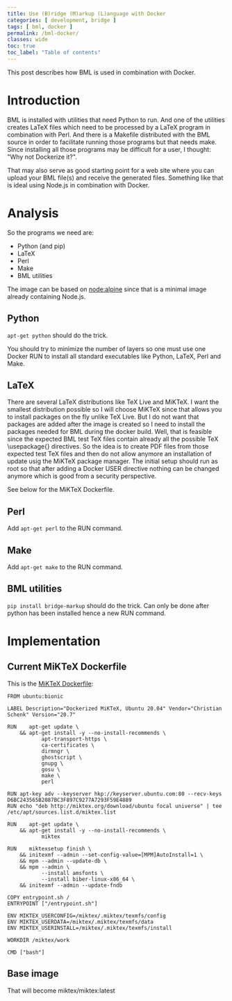 ```yaml
---
title: Use (B)ridge (M)arkup (L)anguage with Docker
categories: [ development, bridge ]
tags: [ bml, docker ]
permalink: /bml-docker/
classes: wide
toc: true
toc_label: "Table of contents"
---
```


This post describes how BML is used in combination with Docker.

# Introduction

BML is installed with utilities that need Python to run. And one of the
utilities creates LaTeX files which need to be processed by a LaTeX program in
combination with Perl. And there is a Makefile distributed with the BML source
in order to facilitate running those programs but that needs make. Since
installing all those programs may be difficult for a user, I thought: "Why not
Dockerize it?".

That may also serve as good starting point for a web site where you can upload
your BML file(s) and receive the generated files. Something like that is ideal
using Node.js in combination with Docker.

# Analysis

So the programs we need are:
- Python (and pip)
- LaTeX
- Perl
- Make
- BML utilities

The image can be based on
[node:alpine](https://github.com/nodejs/docker-node#nodealpine) since that is
a minimal image already containing Node.js.

## Python

`apt-get python` should do the trick.

You should try to minimize the number of layers so one must use one Docker RUN to
install all standard executables like Python, LaTeX, Perl and Make.

## LaTeX

There are several LaTeX distributions like TeX Live and MiKTeX. I want the
smallest distribution possible so I will choose MiKTeX since that allows you
to install packages on the fly unlike TeX Live. But I do not want that
packages are added after the image is created so I need to install the
packages needed for BML during the docker build. Well, that is feasible since
the expected BML test TeX files contain already all the possible TeX
\usepackage{} directives. So the idea is to create PDF files from those
expected test TeX files and then do not allow anymore an installation of
update usig the MiKTeX package manager. The initial setup should run as root
so that after adding a Docker USER directive nothing can be changed anymore
which is good from a security perspective.

See below for the MiKTeX Dockerfile.

## Perl

Add `apt-get perl` to the RUN command.

## Make

Add `apt-get make` to the RUN command.

## BML utilities

`pip install bridge-markup` should do the trick. Can only be done after python
has been installed hence a new RUN command.

# Implementation

## Current MiKTeX Dockerfile

This is the [MiKTeX Dockerfile](https://github.com/MiKTeX/docker-miktex/blob/master/Dockerfile):


```
FROM ubuntu:bionic

LABEL Description="Dockerized MiKTeX, Ubuntu 20.04" Vendor="Christian Schenk" Version="20.7"

RUN    apt-get update \
    && apt-get install -y --no-install-recommends \
           apt-transport-https \
           ca-certificates \
           dirmngr \
           ghostscript \
           gnupg \
           gosu \
           make \
           perl

RUN apt-key adv --keyserver hkp://keyserver.ubuntu.com:80 --recv-keys D6BC243565B2087BC3F897C9277A7293F59E4889
RUN echo "deb http://miktex.org/download/ubuntu focal universe" | tee /etc/apt/sources.list.d/miktex.list

RUN    apt-get update \
    && apt-get install -y --no-install-recommends \
           miktex

RUN    miktexsetup finish \
    && initexmf --admin --set-config-value=[MPM]AutoInstall=1 \
    && mpm --admin --update-db \
    && mpm --admin \
           --install amsfonts \
           --install biber-linux-x86_64 \
    && initexmf --admin --update-fndb

COPY entrypoint.sh /
ENTRYPOINT ["/entrypoint.sh"]

ENV MIKTEX_USERCONFIG=/miktex/.miktex/texmfs/config
ENV MIKTEX_USERDATA=/miktex/.miktex/texmfs/data
ENV MIKTEX_USERINSTALL=/miktex/.miktex/texmfs/install

WORKDIR /miktex/work

CMD ["bash"]
```

## Base image

That will become miktex/miktex:latest
